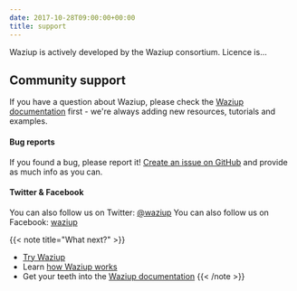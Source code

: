```yaml
---
date: 2017-10-28T09:00:00+00:00
title: support
---
```

Waziup is actively developed by the Waziup consortium. Licence is...


## Community support
If you have a question about Waziup, please check the [Waziup documentation](/documentation/using-waziup/artifacts) first  - we're always adding new resources, tutorials and examples.

#### Bug reports
If you found a bug, please report it! [Create an issue on GitHub](https://github.com/waziup/platform/issues) and provide as much info as you can.

#### Twitter & Facebook
You can also follow us on Twitter: [@waziup](https://twitter.com/waziup)
You can also follow us on Facebook: [waziup](https://facebook.com/waziup)


{{< note title="What next?" >}}
* [Try Waziup](/documentation/installation/hello-world)
* Learn [how Waziup works](/documentation/how-Waziup-works/architecture-and-components)
* Get your teeth into the [Waziup documentation](/documentation/using-Waziup/artifacts)
{{< /note >}}
